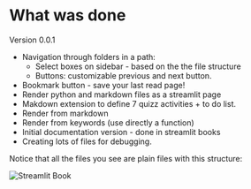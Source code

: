 # What was done
Version 0.0.1
* Navigation through folders in a path:
   * Select boxes on sidebar - based on the the file structure
   * Buttons: customizable previous and next button.
* Bookmark button - save your last read page!
* Render python and markdown files as a streamlit page
* Makdown extension to define 7 quizz activities + to do list.
* Render from markdown
* Render from keywords (use directly a function)
* Initial documentation version - done in streamlit books
* Creating lots of files for debugging. 

Notice that all the files you see are plain files with this structure:

![Streamlit Book](https://raw.githubusercontent.com/sebastiandres/streamlit_book_examples/main/DemoDay/folder_structure.png)

